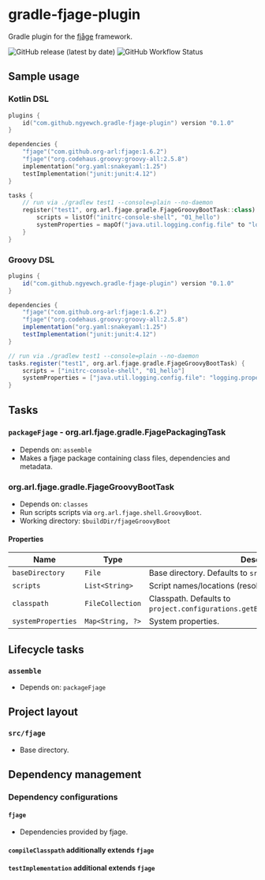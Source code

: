 # gradle-fjage-plugin

Gradle plugin for the [fjåge](https://github.com/org-arl/fjage) framework.

![GitHub release (latest by date)](https://img.shields.io/github/v/release/ngyewch/gradle-fjage-plugin)
![GitHub Workflow Status](https://img.shields.io/github/workflow/status/ngyewch/gradle-fjage-plugin/Java%20CI)

## Sample usage

### Kotlin DSL

```kotlin
plugins {
    id("com.github.ngyewch.gradle-fjage-plugin") version "0.1.0"
}

dependencies {
    "fjage"("com.github.org-arl:fjage:1.6.2")
    "fjage"("org.codehaus.groovy:groovy-all:2.5.8")
    implementation("org.yaml:snakeyaml:1.25")
    testImplementation("junit:junit:4.12")
}

tasks {
    // run via ./gradlew test1 --console=plain --no-daemon
    register("test1", org.arl.fjage.gradle.FjageGroovyBootTask::class) {
        scripts = listOf("initrc-console-shell", "01_hello")
        systemProperties = mapOf("java.util.logging.config.file" to "logging.properties")
    }
}
```

### Groovy DSL

```groovy
plugins {
    id("com.github.ngyewch.gradle-fjage-plugin") version "0.1.0"
}

dependencies {
    "fjage"("com.github.org-arl:fjage:1.6.2")
    "fjage"("org.codehaus.groovy:groovy-all:2.5.8")
    implementation("org.yaml:snakeyaml:1.25")
    testImplementation("junit:junit:4.12")
}

// run via ./gradlew test1 --console=plain --no-daemon
tasks.register("test1", org.arl.fjage.gradle.FjageGroovyBootTask) {
    scripts = ["initrc-console-shell", "01_hello"]
    systemProperties = ["java.util.logging.config.file": "logging.properties"]
}
```

## Tasks

### `packageFjage` - org.arl.fjage.gradle.FjagePackagingTask

* Depends on: `assemble`
* Makes a fjage package containing class files, dependencies and metadata.

### org.arl.fjage.gradle.FjageGroovyBootTask

* Depends on: `classes`
* Run scripts scripts via `org.arl.fjage.shell.GroovyBoot`.
* Working directory: `$buildDir/fjageGroovyBoot`

#### Properties

| Name | Type | Description |
| --- | --- | --- |
| `baseDirectory`    | `File`           | Base directory. Defaults to `src/fjage`. |
| `scripts`          | `List<String>`   | Script names/locations (resolved against `scriptsDirectory`). |
| `classpath`        | `FileCollection` | Classpath. Defaults to `project.configurations.getByName("testRuntimeClasspath")`. |
| `systemProperties` | `Map<String, ?>` | System properties. |

## Lifecycle tasks

### `assemble`

* Depends on: `packageFjage`

## Project layout

### `src/fjage`

* Base directory.


## Dependency management

### Dependency configurations

#### `fjage`

* Dependencies provided by fjage.

#### `compileClasspath` additionally extends `fjage`

#### `testImplementation` additional extends `fjage`
